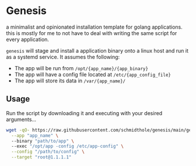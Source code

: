 # Genesis

a minimalist and opinionated installation template for golang applications. this is mostly for me to not have
to deal with writing the same script for every application.

`genesis` will stage and install a  application binary onto a linux host and run it as a systemd service.
It assumes the following:

* The app will be run from `/opt/{app_name}/{app_binary}`
* The app will have a config file located at `/etc/{app_config_file}`
* The app will store its data in `/var/{app_name}/`

## Usage

Run the script by downloading it and executing with your desired arguments...

```sh
wget -qO- https://raw.githubusercontent.com/schmidthole/genesis/main/genesis.sh | bash -s -- \
  --app "app_name" \ 
  --binary "path/to/app" \ 
  --exec "/opt/app -config /etc/app-config" \
  --config "/path/to/config" \
  --target "root@1.1.1.1"
```
